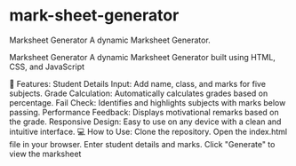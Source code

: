 # mark-sheet-generator
Marksheet Generator A dynamic Marksheet Generator.

Marksheet Generator
A dynamic Marksheet Generator built using HTML, CSS, and JavaScript

🌟 Features:
Student Details Input: Add name, class, and marks for five subjects.
Grade Calculation: Automatically calculates grades based on percentage.
Fail Check: Identifies and highlights subjects with marks below passing.
Performance Feedback: Displays motivational remarks based on the grade.
Responsive Design: Easy to use on any device with a clean and intuitive interface.
💻 How to Use:
Clone the repository.
Open the index.html file in your browser.
Enter student details and marks.
Click "Generate" to view the marksheet
